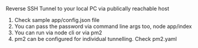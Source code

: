 Reverse SSH Tunnel to your local PC via publically reachable host
1) Check sample app/config.json file
2) You can pass the password via command line args too, node app/index <password>
3) You can run via node cli or via pm2
4) pm2 can be configured for individual tunnelling. Check pm2.yaml